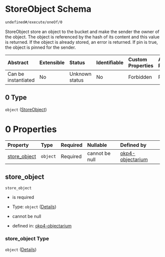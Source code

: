 # StoreObject Schema

```txt
undefined#/execute/oneOf/0
```

StoreObject store an object to the bucket and make the sender the owner of the object. The object is referenced by the hash of its content and this value is returned. If the object is already stored, an error is returned. If pin is true, the object is pinned for the sender.

| Abstract            | Extensible | Status         | Identifiable | Custom Properties | Additional Properties | Access Restrictions | Defined In                                                                     |
| :------------------ | :--------- | :------------- | :----------- | :---------------- | :-------------------- | :------------------ | :----------------------------------------------------------------------------- |
| Can be instantiated | No         | Unknown status | No           | Forbidden         | Forbidden             | none                | [okp4-objectarium.json\*](schema/okp4-objectarium.json "open original schema") |

## 0 Type

`object` ([StoreObject](okp4-objectarium-executemsg-oneof-storeobject.md))

# 0 Properties

| Property                       | Type     | Required | Nullable       | Defined by                                                                                                                                        |
| :----------------------------- | :------- | :------- | :------------- | :------------------------------------------------------------------------------------------------------------------------------------------------ |
| [store\_object](#store_object) | `object` | Required | cannot be null | [okp4-objectarium](okp4-objectarium-executemsg-oneof-storeobject-properties-store_object.md "undefined#/execute/oneOf/0/properties/store_object") |

## store\_object

`store_object`

* is required

* Type: `object` ([Details](okp4-objectarium-executemsg-oneof-storeobject-properties-store_object.md))

* cannot be null

* defined in: [okp4-objectarium](okp4-objectarium-executemsg-oneof-storeobject-properties-store_object.md "undefined#/execute/oneOf/0/properties/store_object")

### store\_object Type

`object` ([Details](okp4-objectarium-executemsg-oneof-storeobject-properties-store_object.md))
